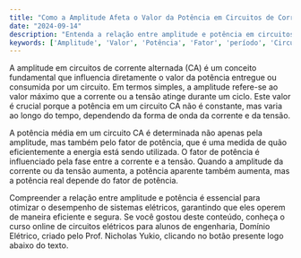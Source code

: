 ```yaml
---
title: "Como a Amplitude Afeta o Valor da Potência em Circuitos de Corrente Alternada?"
date: "2024-09-14"
description: "Entenda a relação entre amplitude e potência em circuitos de corrente alternada e como isso impacta o desempenho dos sistemas elétricos."
keywords: ['Amplitude', 'Valor', 'Potência', 'Fator', 'período', 'Circuito']
---
```


A amplitude em circuitos de corrente alternada (CA) é um conceito fundamental que influencia diretamente o valor da potência entregue ou consumida por um circuito. Em termos simples, a amplitude refere-se ao valor máximo que a corrente ou a tensão atinge durante um ciclo. Este valor é crucial porque a potência em um circuito CA não é constante, mas varia ao longo do tempo, dependendo da forma de onda da corrente e da tensão.

A potência média em um circuito CA é determinada não apenas pela amplitude, mas também pelo fator de potência, que é uma medida de quão eficientemente a energia está sendo utilizada. O fator de potência é influenciado pela fase entre a corrente e a tensão. Quando a amplitude da corrente ou da tensão aumenta, a potência aparente também aumenta, mas a potência real depende do fator de potência.

Compreender a relação entre amplitude e potência é essencial para otimizar o desempenho de sistemas elétricos, garantindo que eles operem de maneira eficiente e segura. Se você gostou deste conteúdo, conheça o curso online de circuitos elétricos para alunos de engenharia, Domínio Elétrico, criado pelo Prof. Nicholas Yukio, clicando no botão presente logo abaixo do texto.